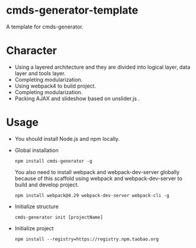 # cmds-generator-template
A template for cmds-generator.

# Character
* Using a layered architecture and they are divided into logical layer, data layer and tools layer.
* Completing modularization.
* Using webpack4 to build project.
* Completing modularization.
* Packing AJAX and slideshow based on unslider.js .

# Usage
* You should install Node.js and npm locally.

* Global installation
  ```
  npm install cmds-generator -g
  ```

  You also need to install webpack and webpack-dev-server globally because of this scaffold using webpack and webpack-dev-server to build and develop project.

  ```
  npm install webpack@4.29 webpack-dev-server webpack-cli -g
  ```

* Initialize structure
  ```
  cmds-generator init [projectName]
  ```

* Initialize project
  ```
  npm install --registry=https://registry.npm.taobao.org
  ```